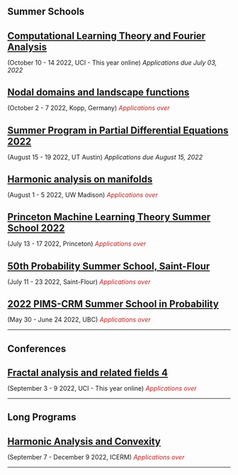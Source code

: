 
<style>
  .application{
  font-style: italic;
  }
  .application.over{
  color:#bb2222;
  }
  .date_and_place{
  }
  
  h2{
  margin-bottom:5px
  }
</style>
## Summer Schools

## [Computational Learning Theory and Fourier Analysis](https://sites.google.com/view/paata/learning?authuser=0)
<span class = 'date_and_place'>(October 10  -  14 2022, UCI - This year online)</span> <span class = 'application due'> Applications due July 03, 2022</span>


## [Nodal domains and landscape functions](https://www.math.uni-bonn.de/ag/ana/WiSe2223/summer_school/)
<span class = 'date_and_place'>(October 2  -  7 2022, Kopp, Germany)</span> <span class = 'application over'> Applications over</span>


## [Summer Program in Partial Differential Equations 2022](https://analysispde.ma.utexas.edu/summer-program-in-partial-differential-equations-2022/)
<span class = 'date_and_place'>(August 15  -  19 2022, UT Austin)</span> <span class = 'application due'> Applications due August 15, 2022</span>


## [Harmonic analysis on manifolds](https://sites.google.com/view/2022summerschool/main-page)
<span class = 'date_and_place'>(August 1  -  5 2022, UW Madison)</span> <span class = 'application over'> Applications over</span>


## [Princeton Machine Learning Theory Summer School 2022](https://mlschool.princeton.edu/)
<span class = 'date_and_place'>(July 13  -  17 2022, Princeton)</span> <span class = 'application over'> Applications over</span>


## [50th Probability Summer School, Saint-Flour](https://lmbp.uca.fr/stflour/)
<span class = 'date_and_place'>(July 11  -  23 2022, Saint-Flour)</span> <span class = 'application over'> Applications over</span>


## [2022 PIMS-CRM Summer School in Probability](https://secure.math.ubc.ca/Links/ssprob22/index.php)
<span class = 'date_and_place'>(May 30  - June 24 2022, UBC)</span> <span class = 'application over'> Applications over</span>


___
## Conferences

## [Fractal analysis and related fields 4](https://farf4.math.cnrs.fr/)
<span class = 'date_and_place'>(September 3  -  9 2022, UCI - This year online)</span> <span class = 'application over'> Applications over</span>


___
## Long Programs

## [Harmonic Analysis and Convexity](https://icerm.brown.edu/programs/sp-f22/)
<span class = 'date_and_place'>(September 7  - December 9 2022, ICERM)</span> <span class = 'application over'> Applications over</span>


___

